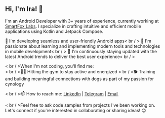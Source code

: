 ## Hi, I'm Ira! 👋

I'm an Android Developer with 3+ years of experience, currently working at [SmartFox Labs](https://play.google.com/store/apps/developer?id=SmartFox+Labs&hl=en). I specialize in crafting intuitive and efficient mobile applications using Kotlin and Jetpack Compose.  

🌟 I'm developing seamless and user-friendly Android apps< br / >
🚀 I'm passionate about learning and implementing modern tools and technologies in mobile development< br / >
🌱 I'm continuously staying updated with the latest Android trends to deliver the best user experience< br / >

< br / >When I'm not coding, you'll find me:  
< br / >🏋️‍♀️ Hitting the gym to stay active and energized
< br / >🐕 Training and building meaningful connections with dogs as part of my passion for cynology

< br / >📫 How to reach me: [LinkedIn](https://www.linkedin.com/in/ira-kosenkova-1206b9232/) | [Telegram](https://web.telegram.org/k/#@ir_ock) | [Email](Lrinakos2002@gmail.com)

< br / >Feel free to ask code samples from projects I've been working on. Let's connect if you're interested in collaborating or sharing ideas! 😊
<!--
**irockk/irockk** is a ✨ _special_ ✨ repository because its `README.md` (this file) appears on your GitHub profile.

Here are some ideas to get you started:

- 🔭 I’m currently working on ...
- 🌱 I’m currently learning ...
- 👯 I’m looking to collaborate on ...
- 🤔 I’m looking for help with ...
- 💬 Ask me about ...
- 📫 How to reach me: ...
- 😄 Pronouns: ...
- ⚡ Fun fact: ...
-->
